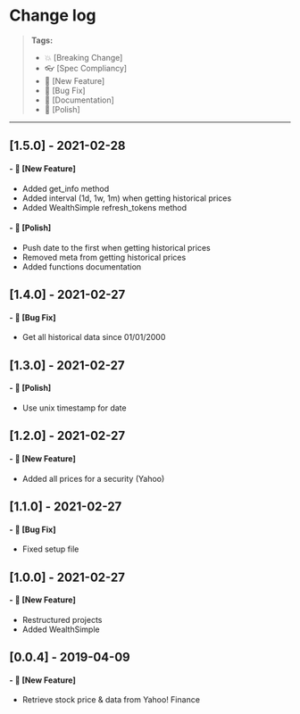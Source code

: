 # Change log

> **Tags:**
>
> - :boom: [Breaking Change]
> - :eyeglasses: [Spec Compliancy]
> - :rocket: [New Feature]
> - :bug: [Bug Fix]
> - :memo: [Documentation]
> - :nail_care: [Polish]

---

## [1.5.0] - 2021-02-28

#### - :rocket: [New Feature]

- Added get_info method
- Added interval (1d, 1w, 1m) when getting historical prices
- Added WealthSimple refresh_tokens method

#### - :nail_care: [Polish]

- Push date to the first when getting historical prices
- Removed meta from getting historical prices
- Added functions documentation

## [1.4.0] - 2021-02-27

#### - :bug: [Bug Fix]

- Get all historical data since 01/01/2000

## [1.3.0] - 2021-02-27

#### - :nail_care: [Polish]

- Use unix timestamp for date

## [1.2.0] - 2021-02-27

#### - :rocket: [New Feature]

- Added all prices for a security (Yahoo)

## [1.1.0] - 2021-02-27

#### - :bug: [Bug Fix]

- Fixed setup file

## [1.0.0] - 2021-02-27

#### - :rocket: [New Feature]

- Restructured projects
- Added WealthSimple

## [0.0.4] - 2019-04-09

#### - :rocket: [New Feature]

- Retrieve stock price & data from Yahoo! Finance
